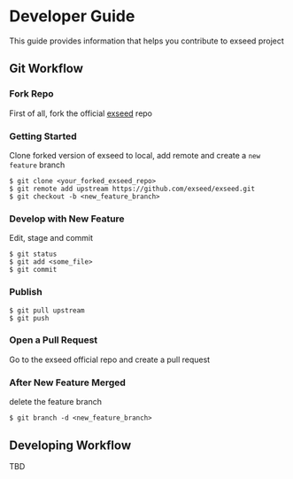# Developer Guide

This guide provides information that helps you contribute to exseed project

## Git Workflow

### Fork Repo

First of all, fork the official [exseed](https://github.com/exseed/exseed) repo

### Getting Started

Clone forked version of exseed to local, add remote and create a `new feature` branch

```
$ git clone <your_forked_exseed_repo>
$ git remote add upstream https://github.com/exseed/exseed.git
$ git checkout -b <new_feature_branch>
```

### Develop with New Feature

Edit, stage and commit

```
$ git status
$ git add <some_file>
$ git commit
```

### Publish

```
$ git pull upstream
$ git push
```

### Open a Pull Request

Go to the exseed official repo and create a pull request

### After New Feature Merged

delete the feature branch

```
$ git branch -d <new_feature_branch>
```

## Developing Workflow

TBD